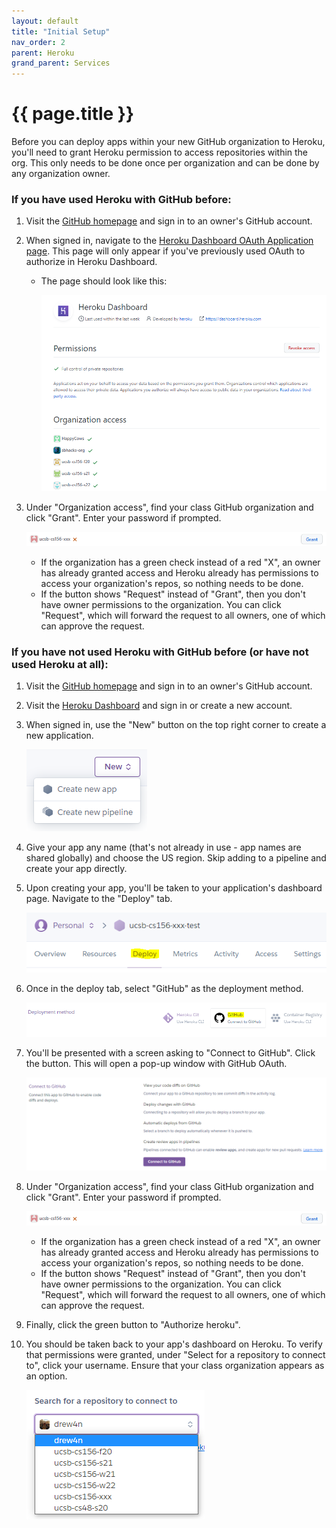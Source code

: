 ```yaml
---
layout: default
title: "Initial Setup"
nav_order: 2
parent: Heroku
grand_parent: Services
---
```


# {{ page.title }}

Before you can deploy apps within your new GitHub organization to Heroku, you'll need to grant Heroku permission to access repositories within the org. This only needs to be done once per organization and can be done by any organization owner.

### If you have used Heroku with GitHub before:

1. Visit the [GitHub homepage](https://github.com/) and sign in to an owner's GitHub account.
2. When signed in, navigate to the [Heroku Dashboard OAuth Application page](https://github.com/settings/connections/applications/2bde25e3844dcbccc16d). This page will only appear if you've previously used OAuth to authorize in Heroku Dashboard.
    * The page should look like this:

        ![Heroku OAuth Application page](../../images/services/heroku/heroku-oauth-app-page.PNG)

3. Under "Organization access", find your class GitHub organization and click "Grant". Enter your password if prompted.
    
    ![Heroku Grant Button](../../images/services/heroku/heroku-grant-button.PNG)

    * If the organization has a green check instead of a red "X", an owner has already granted access and Heroku already has permissions to access your organization's repos, so nothing needs to be done.
    * If the button shows "Request" instead of "Grant", then you don't have owner permissions to the organization. You can click "Request", which will forward the request to all owners, one of which can approve the request. 

### If you have not used Heroku with GitHub before (or have not used Heroku at all):

1. Visit the [GitHub homepage](https://github.com/) and sign in to an owner's GitHub account.
2. Visit the [Heroku Dashboard](https://dashboard.heroku.com/) and sign in or create a new account.
3. When signed in, use the "New" button on the top right corner to create a new application.

    ![Heroku Create New App Button](../../images/services/heroku/heroku-create-new-app.PNG)

4. Give your app any name (that's not already in use - app names are shared globally) and choose the US region. Skip adding to a pipeline and create your app directly.
5. Upon creating your app, you'll be taken to your application's dashboard page. Navigate to the "Deploy" tab.

    ![Heroku Deploy Tab](../../images/services/heroku/heroku-deploy-tab.PNG)

6. Once in the deploy tab, select "GitHub" as the deployment method.

    ![Heroku Deploy Method](../../images/services/heroku/heroku-deploy-method.PNG)

7. You'll be presented with a screen asking to "Connect to GitHub". Click the button. This will open a pop-up window with GitHub OAuth.

    ![Heroku Connect to GitHub](../../images/services/heroku/heroku-connect-to-github.PNG)

8. Under "Organization access", find your class GitHub organization and click "Grant". Enter your password if prompted.
    
    ![Heroku Grant Button](../../images/services/heroku/heroku-grant-button.PNG)

    * If the organization has a green check instead of a red "X", an owner has already granted access and Heroku already has permissions to access your organization's repos, so nothing needs to be done.
    * If the button shows "Request" instead of "Grant", then you don't have owner permissions to the organization. You can click "Request", which will forward the request to all owners, one of which can approve the request. 

9. Finally, click the green button to "Authorize heroku".
10. You should be taken back to your app's dashboard on Heroku. To verify that permissions were granted, under "Select for a repository to connect to", click your username. Ensure that your class organization appears as an option.

    ![Heroku GitHub Account List](../../images/services/heroku/heroku-github-account-list.PNG)

